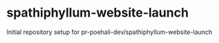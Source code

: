 # spathiphyllum-website-launch

Initial repository setup for pr-poehali-dev/spathiphyllum-website-launch